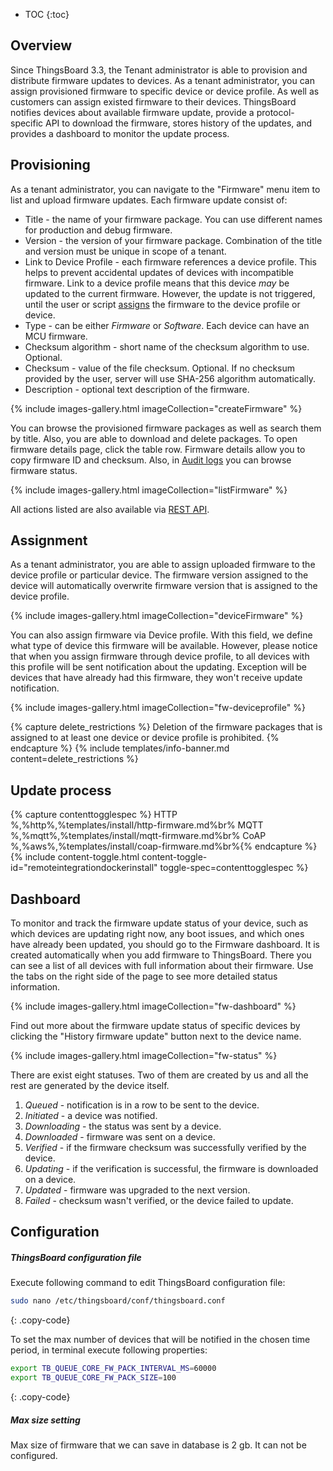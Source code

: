 * TOC 
{:toc}

## Overview

Since ThingsBoard 3.3, the Tenant administrator is able to provision and distribute firmware updates to devices. As a
tenant administrator, you can assign provisioned firmware to specific device or device profile. As well as customers can assign existed firmware to 
their devices. ThingsBoard notifies devices about available firmware update, provide a protocol-specific API to download the firmware, stores
history of the updates, and provides a dashboard to monitor the update process.

## Provisioning

As a tenant administrator, you can navigate to the "Firmware" menu item to list and upload firmware updates. 
Each firmware update consist of:

* Title - the name of your firmware package. You can use different names for production and debug firmware. 
* Version - the version of your firmware package. Combination of the title and version must be unique in scope of a tenant.
* Link to Device Profile - each firmware references a device profile. This helps to prevent accidental updates of devices with incompatible firmware. 
  Link to a device profile means that this device *may* be updated to the current firmware. 
  However, the update is not triggered, until the user or script [assigns](#assignment) the firmware to the device profile or device.
* Type - can be either *Firmware* or *Software*. Each device can have an MCU firmware.     
* Checksum algorithm - short name of the checksum algorithm to use. Optional.
* Checksum - value of the file checksum. Optional. If no checksum provided by the user, server will use SHA-256 algorithm automatically.
* Description - optional text description of the firmware. 

{% include images-gallery.html imageCollection="createFirmware" %}

You can browse the provisioned firmware packages as well as search them by title. Also, you are able to download and delete packages.
To open firmware details page, click the table row. Firmware details allow you to copy firmware ID and checksum. 
Also, in [Audit logs](/docs/{{docsPrefix}}user-guide/audit-log/) you can browse firmware status.

{% include images-gallery.html imageCollection="listFirmware" %}

All actions listed are also available via [REST API](/docs/{{docsPrefix}}reference/rest-api/).

## Assignment

As a tenant administrator, you are able to assign uploaded firmware to the device profile or particular device. 
The firmware version assigned to the device will automatically overwrite firmware version that is assigned to the device profile.

{% include images-gallery.html imageCollection="deviceFirmware" %}

You can also assign firmware via Device profile. With this field, we define what type of device this firmware will be available.
However, please notice that when you assign firmware through device profile, to all devices with this profile will be sent notification about the updating. 
Exception will be devices that have already had this firmware, they won't receive update notification.

{% include images-gallery.html imageCollection="fw-deviceprofile" %}

{% capture delete_restrictions %}
Deletion of the firmware packages that is assigned to at least one device or device profile is prohibited.
{% endcapture %}
{% include templates/info-banner.md content=delete_restrictions %}


## Update process

{% capture contenttogglespec %}
HTTP<br/>%,%http%,%templates/install/http-firmware.md%br%
MQTT<br/>%,%mqtt%,%templates/install/mqtt-firmware.md%br%
CoAP<br/>%,%aws%,%templates/install/coap-firmware.md%br%{% endcapture %}
{% include content-toggle.html content-toggle-id="remoteintegrationdockerinstall" toggle-spec=contenttogglespec %}

## Dashboard

To monitor and track the firmware update status of your device, such as which devices are updating right now, 
any boot issues, and which ones have already been updated, you should go to the Firmware dashboard.
It is created automatically when you add firmware to ThingsBoard.
There you can see a list of all devices with full information about their firmware. 
Use the tabs on the right side of the page to see more detailed status information.

{% include images-gallery.html imageCollection="fw-dashboard" %}

Find out more about the firmware update status of specific devices by clicking the "History firmware update" button next to the device name.

{% include images-gallery.html imageCollection="fw-status" %}

There are exist eight statuses. Two of them are created by us and all the rest are generated by the device itself.

1. _Queued_ - notification is in a row to be sent to the device.
2. _Initiated_ - a device was notified.
3. _Downloading_ - the status was sent by a device.
4. _Downloaded_ - firmware was sent on a device.
5. _Verified_ - if the firmware checksum was successfully verified by the device.
6. _Updating_ - if the verification is successful, the firmware is downloaded on a device.
7. _Updated_ - firmware was upgraded to the next version.
8. _Failed_ - checksum wasn't verified, or the device failed to update. 

## Configuration

##### ThingsBoard configuration file

Execute following command to edit ThingsBoard configuration file:

```bash
sudo nano /etc/thingsboard/conf/thingsboard.conf
```
{: .copy-code}

To set the max number of devices that will be notified in the chosen time period, in terminal execute following properties:

```bash
export TB_QUEUE_CORE_FW_PACK_INTERVAL_MS=60000
export TB_QUEUE_CORE_FW_PACK_SIZE=100
```
{: .copy-code}

##### Max size setting

Max size of firmware that we can save in database is 2 gb. It can not be configured.
